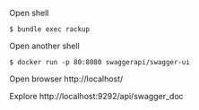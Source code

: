 Open shell

```
$ bundle exec rackup
```

Open another shell

```
$ docker run -p 80:8080 swaggerapi/swagger-ui
```

Open browser http://localhost/

Explore http://localhost:9292/api/swagger_doc
